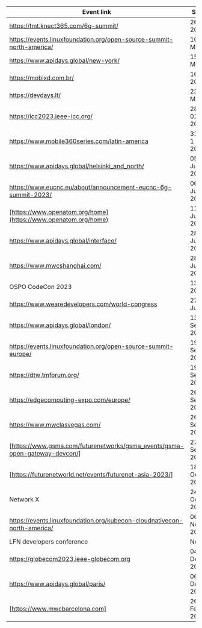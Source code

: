 | Event link | Schedule | Location | Participant(s) |
| -----------| -----------| -----------| -----------|
| https://tmt.knect365.com/6g-summit/| 26 April 2023 | Berlin | TEF |
| https://events.linuxfoundation.org/open-source-summit-north-america/ | 10.-12. May 2023 | Vancouver||
| https://www.apidays.global/new-york/ | 15.-16. May 2023 | New York | Verizon |
| https://mobixd.com.br/| 16 May 2023 | Sao Paulo | GSMA |
| https://devdays.lt/ |23.-24. May 2023 | Vilnius | DT|
| https://icc2023.ieee-icc.org/  | 28. May – 01. June 2023 | Rome  | DT, TEF |
| https://www.mobile360series.com/latin-america | 31 May - 1 June 2023 | Mexico City | GSMA |
| https://www.apidays.global/helsinki_and_north/  | 05.-06. June 2023 | Helsinki | DT |
| https://www.eucnc.eu/about/announcement-eucnc-6g-summit-2023/  | 06.-09. June 2023 | Gothenburg |TEF|
| [https://www.openatom.org/home](https://www.openatom.org/home) | 11 - 13 June 2023 | Beijing| Huawei |
| https://www.apidays.global/interface/ | 28 - 29 June 2023 | virtually | 5GFF |
| https://www.mwcshanghai.com/ | 28 - 30 June 2023 | Shanghai| GSMA |
| OSPO CodeCon 2023 | 13 July 2023 | virtually | Infosys |
| https://www.wearedevelopers.com/world-congress  | 27.-28. July 2023 | Berlin | DT, GSMA |
| https://www.apidays.global/london/  | 13.-14. September 2023 | London | DT, Vodafone, 5GFF |
| https://events.linuxfoundation.org/open-source-summit-europe/  | 19.-21. September 2023 | Bilbao | DT |
| https://dtw.tmforum.org/  | 19.-21. September 2023 | Copenhagen | DT |
| https://edgecomputing-expo.com/europe/ | 26.-27. September 2023 | Amsterdam | DT |
| https://www.mwclasvegas.com/ | 26 - 28 September 2023 | Las Vegas | GSMA |
| [https://www.gsma.com/futurenetworks/gsma_events/gsma-open-gateway-devcon/] | 27 September 2023 | Las Vegas | GSMA |
| [https://futurenetworld.net/events/futurenet-asia-2023/] | 18-19 October 2023 | Singapore | GSMA |
| Network X | 24-26 October 2023 | Paris | DT |
| https://events.linuxfoundation.org/kubecon-cloudnativecon-north-america/  | 06.-09. November 2023 | Chicago ||
| LFN developers conference | November | Budapest ||
| https://globecom2023.ieee-globecom.org | 04.-08. December 2023 | Kuala Lumpur | TEF |
| https://www.apidays.global/paris/ | 06.-08. December 2023 | Paris | DT |
| [https://www.mwcbarcelona.com] | 26.-29. February 2024 | Barcelona | GSMA |
